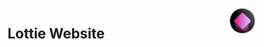 <br/>
<img src="images/lottie-player-icon-min.png" alt="Lottie Player App Icon" width="60" align="right" />

# Lottie Website